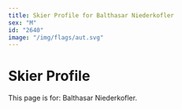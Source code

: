 ```yaml
---
title: Skier Profile for Balthasar Niederkofler
sex: "M"
id: "2640"
image: "/img/flags/aut.svg" 
---
```


# Skier Profile

This page is for: Balthasar Niederkofler.
    